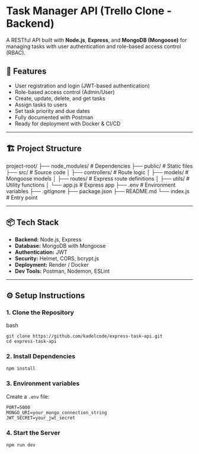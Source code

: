 # Task Manager API (Trello Clone - Backend)

A RESTful API built with **Node.js**, **Express**, and **MongoDB (Mongoose)** for managing tasks with user authentication and role-based access control (RBAC).

## 🚀 Features

- User registration and login (JWT-based authentication)
- Role-based access control (Admin/User)
- Create, update, delete, and get tasks
- Assign tasks to users
- Set task priority and due dates
- Fully documented with Postman
- Ready for deployment with Docker & CI/CD

---

## 🏗️ Project Structure
project-root/ ├── node_modules/ # Dependencies ├── public/ # Static files ├── src/ # Source code │ ├── controllers/ # Route logic │ ├── models/ # Mongoose models │ ├── routes/ # Express route definitions │ ├── utils/ # Utility functions │ └── app.js # Express app ├── .env # Environment variables ├── .gitignore ├── package.json ├── README.md └── index.js # Entry point

---

## 📦 Tech Stack

- **Backend:** Node.js, Express
- **Database:** MongoDB with Mongoose
- **Authentication:** JWT
- **Security:** Helmet, CORS, bcrypt.js
- **Deployment:** Render / Docker
- **Dev Tools:** Postman, Nodemon, ESLint

---

## ⚙️ Setup Instructions

### 1. Clone the Repository
bash
```
git clone https://github.com/kadelcode/express-task-api.git
cd express-task-api
```

### 2. Install Dependencies
```
npm install
```

### 3. Environment variables
Create a ```.env``` file:
```
PORT=5000
MONGO_URI=your_mongo_connection_string
JWT_SECRET=your_jwt_secret
```

### 4. Start the Server
```
npm run dev
```